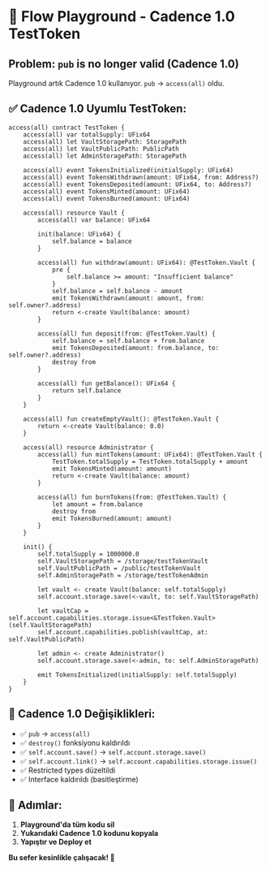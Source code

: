 # 🚀 Flow Playground - Cadence 1.0 TestToken

## Problem: `pub` is no longer valid (Cadence 1.0)
Playground artık Cadence 1.0 kullanıyor. `pub` → `access(all)` oldu.

## ✅ Cadence 1.0 Uyumlu TestToken:

```cadence
access(all) contract TestToken {
    access(all) var totalSupply: UFix64
    access(all) let VaultStoragePath: StoragePath
    access(all) let VaultPublicPath: PublicPath
    access(all) let AdminStoragePath: StoragePath

    access(all) event TokensInitialized(initialSupply: UFix64)
    access(all) event TokensWithdrawn(amount: UFix64, from: Address?)
    access(all) event TokensDeposited(amount: UFix64, to: Address?)
    access(all) event TokensMinted(amount: UFix64)
    access(all) event TokensBurned(amount: UFix64)

    access(all) resource Vault {
        access(all) var balance: UFix64

        init(balance: UFix64) {
            self.balance = balance
        }

        access(all) fun withdraw(amount: UFix64): @TestToken.Vault {
            pre {
                self.balance >= amount: "Insufficient balance"
            }
            self.balance = self.balance - amount
            emit TokensWithdrawn(amount: amount, from: self.owner?.address)
            return <-create Vault(balance: amount)
        }

        access(all) fun deposit(from: @TestToken.Vault) {
            self.balance = self.balance + from.balance
            emit TokensDeposited(amount: from.balance, to: self.owner?.address)
            destroy from
        }

        access(all) fun getBalance(): UFix64 {
            return self.balance
        }
    }

    access(all) fun createEmptyVault(): @TestToken.Vault {
        return <-create Vault(balance: 0.0)
    }

    access(all) resource Administrator {
        access(all) fun mintTokens(amount: UFix64): @TestToken.Vault {
            TestToken.totalSupply = TestToken.totalSupply + amount
            emit TokensMinted(amount: amount)
            return <-create Vault(balance: amount)
        }

        access(all) fun burnTokens(from: @TestToken.Vault) {
            let amount = from.balance
            destroy from
            emit TokensBurned(amount: amount)
        }
    }

    init() {
        self.totalSupply = 1000000.0
        self.VaultStoragePath = /storage/testTokenVault
        self.VaultPublicPath = /public/testTokenVault
        self.AdminStoragePath = /storage/testTokenAdmin

        let vault <- create Vault(balance: self.totalSupply)
        self.account.storage.save(<-vault, to: self.VaultStoragePath)

        let vaultCap = self.account.capabilities.storage.issue<&TestToken.Vault>(self.VaultStoragePath)
        self.account.capabilities.publish(vaultCap, at: self.VaultPublicPath)

        let admin <- create Administrator()
        self.account.storage.save(<-admin, to: self.AdminStoragePath)

        emit TokensInitialized(initialSupply: self.totalSupply)
    }
}
```

## 🔧 Cadence 1.0 Değişiklikleri:

- ✅ `pub` → `access(all)`
- ✅ `destroy()` fonksiyonu kaldırıldı
- ✅ `self.account.save()` → `self.account.storage.save()`
- ✅ `self.account.link()` → `self.account.capabilities.storage.issue()`
- ✅ Restricted types düzeltildi
- ✅ Interface kaldırıldı (basitleştirme)

## 📝 Adımlar:

1. **Playground'da tüm kodu sil**
2. **Yukarıdaki Cadence 1.0 kodunu kopyala**
3. **Yapıştır ve Deploy et**

**Bu sefer kesinlikle çalışacak! 🎉** 